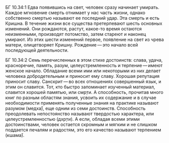 БГ 10.34:1	Едва появившись на свет, человек сразу начинает умирать. Каждое мгновение смерть отнимает у нас часть жизни, однако собственно смертью называют ее последний удар. Эта смерть и есть Кришна. В течение жизни все существа претерпевают шесть основных изменений. Они рождаются, растут, какое-то время остаются неизменными, производят потомство, затем стареют и наконец умирают. Из этих шести изменений первое, появление на свет из чрева матери, олицетворяет Кришну. Рождение — это начало всей последующей деятельности.

БГ 10.34:2	Семь перечисленных в этом стихе достоинств: слава, удача, красноречие, память, разум, целеустремленность и терпение — имеют женское начало. Обладание всеми ими или некоторыми из них делает человека добродетельным и приносит ему славу. Хорошая репутация приносит славу. Санскрит — во всех отношениях совершенный язык, и этим он славится. Тот, кто быстро запоминает изученный материал, славится хорошей памятью, или смр̣ти. А способность, прочитав много книг по разным областям знания, усвоить их содержание и в случае необходимости применять полученные знания на практике называют разумом (медха̄), еще одним из семи достоинств. Способность преодолевать непостоянство называют твердостью характера, или целеустремленностью (дхр̣ти). А если, обладая всеми этими достоинствами, человек остается скромным и мягким и не слишком поддается печалям и радостям, это его качество называют терпением (кшама̄).